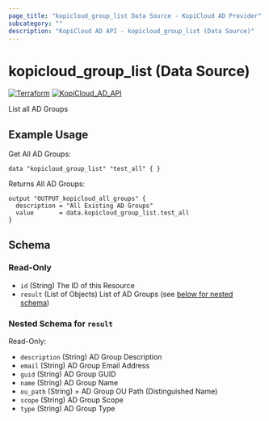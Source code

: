 ```yaml
---
page_title: "kopicloud_group_list Data Source - KopiCloud AD Provider"
subcategory: ""
description: "KopiCloud AD API - kopicloud_group_list (Data Source)"
---
```


# kopicloud_group_list (Data Source)
[![Terraform](https://img.shields.io/badge/terraform-v1.3+-blue.svg)](https://www.terraform.io/downloads.html) 
[![KopiCloud_AD_API](https://img.shields.io/badge/kopiCloud_ad-v1.0+-blueviolet.svg)](https://www.kopicloud-ad-api.com)

List all AD Groups

## Example Usage

Get All AD Groups:
```
data "kopicloud_group_list" "test_all" { }
```

Returns All AD Groups:
```
output "OUTPUT_kopicloud_all_groups" {
  description = "All Existing AD Groups"
  value       = data.kopicloud_group_list.test_all
}
```

## Schema

### Read-Only

- `id` (String) The ID of this Resource
- `result` (List of Objects) List of AD Groups (see [below for nested schema](#nestedatt--result))

<a id="nestedatt--result"></a>
### Nested Schema for `result`

Read-Only:

- `description` (String) AD Group Description
- `email` (String) AD Group Email Address
- `guid` (String) AD Group GUID
- `name` (String) AD Group Name
- `ou_path` (String) = AD Group OU Path (Distinguished Name)
- `scope` (String) AD Group Scope
- `type` (String) AD Group Type 
